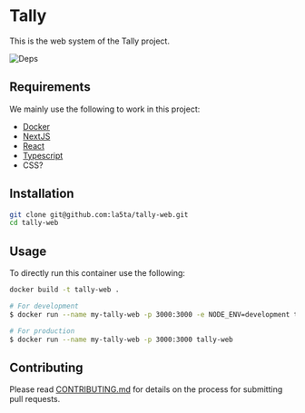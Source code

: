 # Tally

This is the web system of the Tally project.

<!--
  TODO:
  Add test badges using: https://shields.io/
-->
![Deps](https://img.shields.io/david/la5ta/tally-web?style=for-the-badge&amp;labelColor=000000)

## Requirements

We mainly use the following to work in this project:

- [Docker](https://www.docker.com/)
- [NextJS](https://nextjs.org/)
- [React](https://reactjs.org/)
- [Typescript](https://www.typescriptlang.org/)
- CSS?

## Installation

```bash
git clone git@github.com:la5ta/tally-web.git
cd tally-web
```

## Usage

To directly run this container use the following:
```bash
docker build -t tally-web .

# For development
$ docker run --name my-tally-web -p 3000:3000 -e NODE_ENV=development tally-web

# For production
$ docker run --name my-tally-web -p 3000:3000 tally-web
```

## Contributing

Please read [CONTRIBUTING.md](CONTRIBUTING.md) for details on the process for submitting pull requests.
